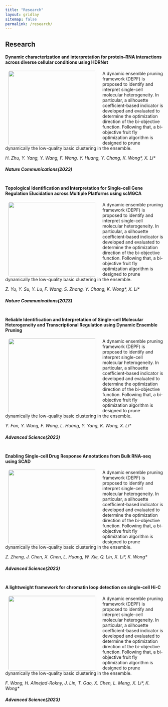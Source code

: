 ```yaml
---
title: "Research"
layout: gridlay
sitemap: false
permalink: /research/
---
```


<style>
img{
  border-radius: 10px;
}
.col-md-3 {
  margin-top:10px;
  margin-bottom:10px;
  padding:0px;
  display:block;
  overflow:hidden;
  text-align:center;
  display: table-cell;
  background: white;
  border-radius: 20px;
  height: auto;
}
iframe {
  margin:0;
  padding:0;
  width: 175px;
  display: inline;
  vertical-align: middle;
}
.img-responsive {
    max-width: 100%;
    height: auto;
    margin-left: 10px;
    margin-right: 20px;
  }
</style>

## Research

<div class="jumbotron">
<div class="col-md-12 col-sm-12">
<h4> Dynamic characterization and interpretation for protein–RNA interactions across diverse cellular conditions using HDRNet</h4>

<div class="rowl1">
  <img src="{{ site.url }}{{ site.baseurl }}/images/xxx.png" class="img-responsive" style="float: left; border-radius: 5px; width: 280px; height: 238px" />
  
  A dynamic ensemble pruning framework (DEPF) is proposed to identify and interpret single-cell molecular heterogeneity.  In particular, a silhouette coefficient-based indicator is developed and evaluated to determine the optimization direction of the bi-objective function. Following that, a bi-objective fruit fly optimization algorithm is designed to prune dynamically the low-quality basic clustering in the ensemble.

*H. Zhu, Y. Yang, Y. Wang, F. Wang, Y. Huang, Y. Chang, K. Wong\*, X. Li\**
##### Nature Communications(2023)

  <ul style="overflow: hidden">
  </ul>

</div>

</div>
</div>



<div class="jumbotron">
<div class="col-md-12 col-sm-12">
<h4> Topological Identification and Interpretation for Single-cell Gene Regulation Elucidation across Multiple Platforms using scMGCA</h4>

<div class="rowl1">
  <img src="{{ site.url }}{{ site.baseurl }}/images/xxx.png" class="img-responsive" style="float: left; border-radius: 5px; width: 280px; height: 238px" />
  
  A dynamic ensemble pruning framework (DEPF) is proposed to identify and interpret single-cell molecular heterogeneity.  In particular, a silhouette coefficient-based indicator is developed and evaluated to determine the optimization direction of the bi-objective function. Following that, a bi-objective fruit fly optimization algorithm is designed to prune dynamically the low-quality basic clustering in the ensemble.

*Z. Yu, Y. Su, Y. Lu, F. Wang, S. Zhang, Y. Chang, K. Wong\*, X. Li\**
##### Nature Communications(2023)

  <ul style="overflow: hidden">
  </ul>

</div>

</div>
</div>





<div class="jumbotron">
<div class="col-md-12 col-sm-12">
<h4>Reliable Identification and Interpretation of Single-cell Molecular Heterogeneity and Transcriptional Regulation using Dynamic Ensemble Pruning</h4>

<div class="rowl1">
  <img src="{{ site.url }}{{ site.baseurl }}/images/research/DEPF.png" class="img-responsive" style="float: left; border-radius: 5px; width: 280px; height: 238px" />
  
  A dynamic ensemble pruning framework (DEPF) is proposed to identify and interpret single-cell molecular heterogeneity.  In particular, a silhouette coefficient-based indicator is developed and evaluated to determine the optimization direction of the bi-objective function. Following that, a bi-objective fruit fly optimization algorithm is designed to prune dynamically the low-quality basic clustering in the ensemble.

*Y. Fan, Y. Wang, F. Wang, L. Huang, Y. Yang, K. Wong, X. Li\**
##### Advanced Science(2023)

  <ul style="overflow: hidden">
  </ul>

</div>

</div>
</div>




<div class="jumbotron">
<div class="col-md-12 col-sm-12">
<h4>Enabling Single-cell Drug Response Annotations from Bulk RNA-seq using SCAD</h4>

<div class="rowl1">
  <img src="{{ site.url }}{{ site.baseurl }}/images/.png" class="img-responsive" style="float: left; border-radius: 5px; width: 280px; height: 238px" />
  
  A dynamic ensemble pruning framework (DEPF) is proposed to identify and interpret single-cell molecular heterogeneity.  In particular, a silhouette coefficient-based indicator is developed and evaluated to determine the optimization direction of the bi-objective function. Following that, a bi-objective fruit fly optimization algorithm is designed to prune dynamically the low-quality basic clustering in the ensemble.

*Z. Zheng, J. Chen, X. Chen, L. Huang, W. Xie, Q. Lin, X. Li\*, K. Wong\**
##### Advanced Science(2023)

  <ul style="overflow: hidden">
  </ul>

</div>

</div>
</div>



<div class="jumbotron">
<div class="col-md-12 col-sm-12">
<h4>A lightweight framework for chromatin loop detection on single-cell Hi-C</h4>

<div class="rowl1">
  <img src="{{ site.url }}{{ site.baseurl }}/images/.png" class="img-responsive" style="float: left; border-radius: 5px; width: 280px; height: 238px" />
  
  A dynamic ensemble pruning framework (DEPF) is proposed to identify and interpret single-cell molecular heterogeneity.  In particular, a silhouette coefficient-based indicator is developed and evaluated to determine the optimization direction of the bi-objective function. Following that, a bi-objective fruit fly optimization algorithm is designed to prune dynamically the low-quality basic clustering in the ensemble.

*F. Wang, H. Alinejad-Rokny, J. Lin, T. Gao, X. Chen, L. Meng, X. Li\*, K. Wong\**
##### Advanced Science(2023)

  <ul style="overflow: hidden">
  </ul>

</div>

</div>
</div>
